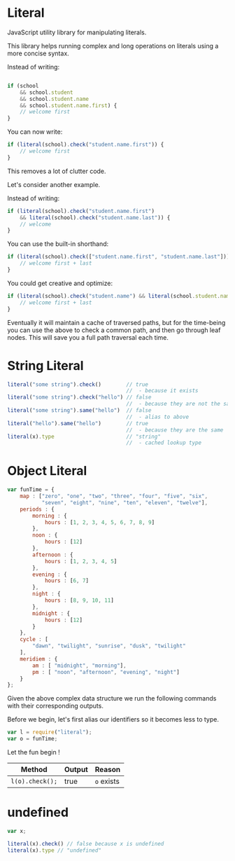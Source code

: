 # Literal

JavaScript utility library for manipulating literals.

This library helps running complex and long operations on literals using a more concise syntax.

Instead of writing:

```js

if (school 
    && school.student 
    && school.student.name 
    && school.student.name.first) {
    // welcome first
}

```

You can now write:

```js
if (literal(school).check("student.name.first")) {
    // welcome first
}
```

This removes a lot of clutter code.

Let's consider another example.

Instead of writing:

```js
if (literal(school).check("student.name.first") 
    && literal(school).check("student.name.last")) {
    // welcome
}
```

You can use the built-in shorthand:

```js
if (literal(school).check(["student.name.first", "student.name.last"])) {
    // welcome first + last
}
```

You could get creative and optimize:

```js
if (literal(school).check("student.name") && literal(school.student.name).check(["first", "last"])) {
    // welcome first + last
}
```

Eventually it will maintain a cache of traversed paths, but for the time-being you can use the above to check a common path, and then go through leaf nodes.  This will save you a full path traversal each time.

# String Literal

```js
literal("some string").check()        // true 
                                      //  - because it exists
literal("some string").check("hello") // false 
                                      //  - because they are not the same
literal("some string").same("hello")  // false
                                      //  - alias to above
literal("hello").same("hello")        // true 
                                      //  - because they are the same
literal(x).type                       // "string"
                                      //  - cached lookup type
```

# Object Literal

```js
var funTime = {
    map : ["zero", "one", "two", "three", "four", "five", "six", 
           "seven", "eight", "nine", "ten", "eleven", "twelve"],
    periods : {
        morning : {
            hours : [1, 2, 3, 4, 5, 6, 7, 8, 9]
        },
        noon : {
            hours : [12]
        },
        afternoon : {
            hours : [1, 2, 3, 4, 5]
        },
        evening : {
            hours : [6, 7]
        },
        night : {
            hours : [8, 9, 10, 11]
        },
        midnight : {
            hours : [12]
        }
    },
    cycle : [
        "dawn", "twilight", "sunrise", "dusk", "twilight"
    ],
    meridiem : {
        am : [ "midnight", "morning"],
        pm : [ "noon", "afternoon", "evening", "night"]
    }
};
```

Given the above complex data structure we run the following commands with their corresponding outputs. 

Before we begin, let's first alias our identifiers so it becomes less to type.

```js
var l = require("literal");
var o = funTime;
```

Let the fun begin !

| Method          | Output    | Reason      |
| --------------- | --------- | ------------| 
| `l(o).check();` | true      | `o` exists  |

# undefined

```js
var x;

literal(x).check() // false because x is undefined
literal(x).type // "undefined"
```